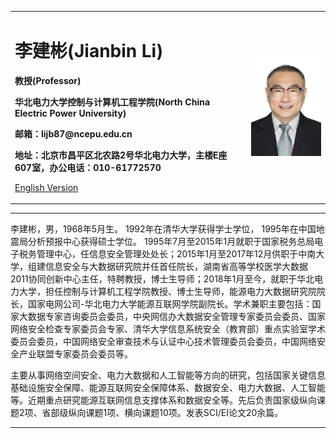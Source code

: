 <div>
<table border="0">
  <tr>
    <td width="75%">
      <h1>李建彬(Jianbin Li)</h1>
      <p><b>教授(Professor)</b></p>
      <p><b>华北电力大学控制与计算机工程学院(North China Electric Power University)</b></p>
      <p><b>邮箱：lijb87@ncepu.edu.cn</b></p>
      <p><b>地址：北京市昌平区北农路2号华北电力大学，主楼E座607室，办公电话：010-61772570</b></p>
      <p><a href="/index-en.html">English Version</a></p>
    </td>
    <td width="25%">
      <img src="/ljb.jpg" width="100%">
    </td>
  </tr>
</table>
</div>

---

李建彬，男，1968年5月生。 1992年在清华大学获得学士学位， 1995年在中国地震局分析预报中心获得硕士学位。 1995年7月至2015年1月就职于国家税务总局电子税务管理中心，任信息安全管理处处长；2015年1月至2017年12月供职于中南大学，组建信息安全与大数据研究院并任首任院长，湖南省高等学校医学大数据2011协同创新中心主任，特聘教授，博士生导师；2018年1月至今，就职于华北电力大学，担任控制与计算机工程学院教授、博士生导师，能源电力大数据研究院院长，国家电网公司-华北电力大学能源互联网学院副院长。学术兼职主要包括：国家大数据专家咨询委员会委员，中央网信办大数据安全管理专家委员会委员、国家网络安全检查专家委员会专家、清华大学信息系统安全（教育部）重点实验室学术委员会委员，中国网络安全审查技术与认证中心技术管理委员会委员，中国网络安全产业联盟专家委员会委员等。

主要从事网络空间安全、电力大数据和人工智能等方向的研究，包括国家关键信息基础设施安全保障、能源互联网安全保障体系、数据安全、电力大数据、人工智能等。近期重点研究能源互联网信息支撑体系和数据安全等。先后负责国家级纵向课题2项、省部级纵向课题1项、横向课题10项。发表SCI/EI论文20余篇。

---
